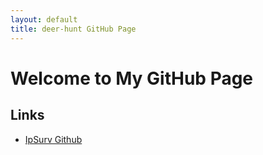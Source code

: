 ```yaml
---
layout: default
title: deer-hunt GitHub Page
---
```


# Welcome to My GitHub Page

## Links

- [IpSurv Github](https://github.com/deer-hunt/ipsurv)
